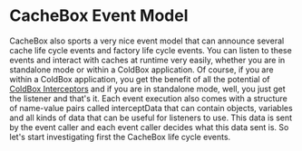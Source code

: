 # CacheBox Event Model

CacheBox also sports a very nice event model that can announce several cache life cycle events and factory life cycle events. You can listen to these events and interact with caches at runtime very easily, whether you are in standalone mode or within a ColdBox application. Of course, if you are within a ColdBox application, you get the benefit of all the potential of[ ColdBox Interceptors](http://wiki.coldbox.org/wiki/Interceptors|.cfm) and if you are in standalone mode, well, you just get the listener and that's it. Each event execution also comes with a structure of name-value pairs called interceptData that can contain objects, variables and all kinds of data that can be useful for listeners to use. This data is sent by the event caller and each event caller decides what this data sent is. So let's start investigating first the CacheBox life cycle events.

